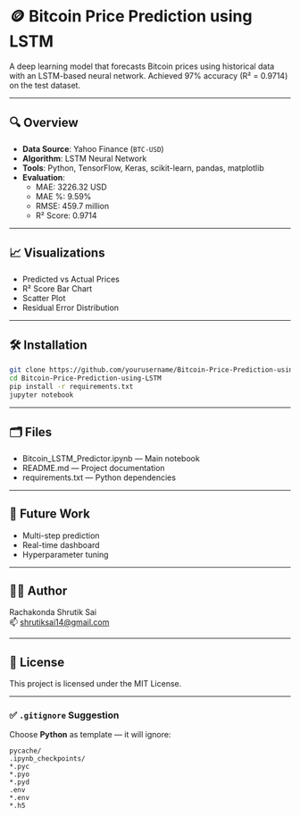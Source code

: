 # 🪙 Bitcoin Price Prediction using LSTM

A deep learning model that forecasts Bitcoin prices using historical data with an LSTM-based neural network. Achieved 97% accuracy (R² = 0.9714) on the test dataset.

---

## 🔍 Overview

- **Data Source**: Yahoo Finance (`BTC-USD`)
- **Algorithm**: LSTM Neural Network
- **Tools**: Python, TensorFlow, Keras, scikit-learn, pandas, matplotlib
- **Evaluation**: 
  - MAE: 3226.32 USD
  - MAE %: 9.59%
  - RMSE: 459.7 million
  - R² Score: 0.9714

---

## 📈 Visualizations

- Predicted vs Actual Prices
- R² Score Bar Chart
- Scatter Plot
- Residual Error Distribution

---

## 🛠️ Installation

```bash
git clone https://github.com/yourusername/Bitcoin-Price-Prediction-using-LSTM.git
cd Bitcoin-Price-Prediction-using-LSTM
pip install -r requirements.txt
jupyter notebook
```

---

## 🗂️ Files

- Bitcoin_LSTM_Predictor.ipynb — Main notebook
- README.md — Project documentation
- requirements.txt — Python dependencies

---

## 🔮 Future Work

- Multi-step prediction
- Real-time dashboard
- Hyperparameter tuning

---

## 🧑‍💻 Author

Rachakonda Shrutik Sai  
📫 shrutiksai14@gmail.com

---

## 📄 License

This project is licensed under the MIT License.

---

### ✅ `.gitignore` Suggestion

Choose **Python** as template — it will ignore:

```
pycache/
.ipynb_checkpoints/
*.pyc
*.pyo
*.pyd
.env
*.env
*.h5
```
